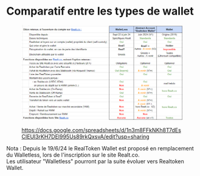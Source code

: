 # Comparatif entre les types de wallet

<figure><img src="../../.gitbook/assets/image (280).png" alt=""><figcaption><p><a href="https://docs.google.com/spreadsheets/d/1n3m8FFkNKh8T7dEsCIEUl3rKH7DEl995Us89rkQxsvA/edit?usp=sharing">https://docs.google.com/spreadsheets/d/1n3m8FFkNKh8T7dEsCIEUl3rKH7DEl995Us89rkQxsvA/edit?usp=sharing</a></p></figcaption></figure>

Nota : Depuis le 19/6/24 le RealToken Wallet est proposé en remplacement du Walletless, lors de l'inscription sur le site Realt.co.\
Les utilisateur "Walletless" pourront par la suite évoluer vers Realtoken Wallet.
